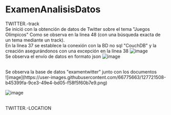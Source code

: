 # ExamenAnalisisDatos
TWITTER.-track
<br/>
Se inició con la obtención de datos de Twitter sobre el tema "Juegos Olímpicos" Como se observa en la linea 48 (con una búsqueda exacta de un tema mediante un track).
<br/>
En la línea 37 se establece la conexión con la BD no sql "CouchDB" y la creación asegurándonos con una excepción en la línea 38 
![image](https://user-images.githubusercontent.com/66775663/127720979-46733db8-a21d-4a15-916d-9cb15a1520f1.png)
<br/>
Se observa el envío de datos en formato json
![image](https://user-images.githubusercontent.com/66775663/127721267-ff57212e-e1de-40d1-b286-64fb2cf3a455.png)

<br />
Se observa la base de datos "examentwitter" junto con los documentos <br/>
![image](https://user-images.githubusercontent.com/66775663/127721508-b45399fa-9ce3-49e4-bd05-f58f5f60b7e9.png)
<br />

![image](https://user-images.githubusercontent.com/66775663/127721516-a595fc84-d230-45a5-b637-53c8a600207f.png)

<br/>
TWITTER.-LOCATION






